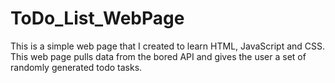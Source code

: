 # ToDo_List_WebPage
This is a simple web page that I created to learn HTML, JavaScript and CSS.  This web page pulls data from the bored API and gives the user a set of randomly generated todo tasks.
